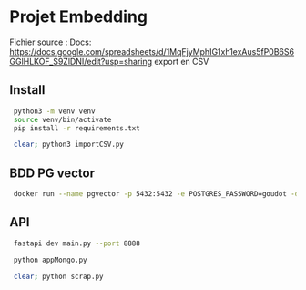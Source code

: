 # Projet Embedding

Fichier source : Docs: https://docs.google.com/spreadsheets/d/1MqFjyMphIG1xh1exAus5fP0B6S6GGlHLKOF_S9ZlDNI/edit?usp=sharing
export en CSV

## Install
```bash
 python3 -m venv venv
 source venv/bin/activate
 pip install -r requirements.txt
```

```bash
 clear; python3 importCSV.py
```

## BDD PG vector
```bash
 docker run --name pgvector -p 5432:5432 -e POSTGRES_PASSWORD=goudot -d pgvector/pgvector:pg17
```

## API
```bash
 fastapi dev main.py --port 8888
```

```bash
 python appMongo.py
```

```bash
 clear; python scrap.py
```